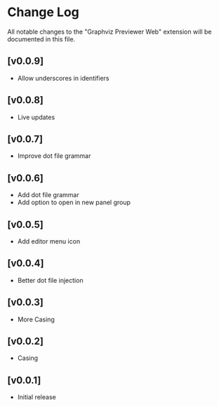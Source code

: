 # Change Log

All notable changes to the "Graphviz Previewer Web" extension will be documented in this file.

## [v0.0.9]
- Allow underscores in identifiers

## [v0.0.8]
- Live updates

## [v0.0.7]
- Improve dot file grammar

## [v0.0.6]
- Add dot file grammar
- Add option to open in new panel group

## [v0.0.5]
- Add editor menu icon

## [v0.0.4]

- Better dot file injection

## [v0.0.3]

- More Casing

## [v0.0.2]

- Casing

## [v0.0.1]

- Initial release